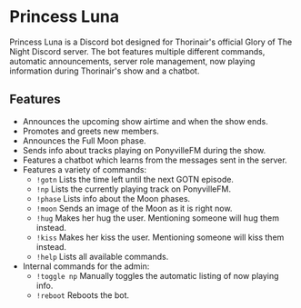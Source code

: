 # Princess Luna
Princess Luna is a Discord bot designed for Thorinair's official Glory of The Night Discord server. The bot features multiple different commands, automatic announcements, server role management, now playing information during Thorinair's show and a chatbot.

## Features
* Announces the upcoming show airtime and when the show ends.
* Promotes and greets new members.
* Announces the Full Moon phase.
* Sends info about tracks playing on PonyvilleFM during the show.
* Features a chatbot which learns from the messages sent in the server.
* Features a variety of commands:
    - `!gotn` Lists the time left until the next GOTN episode.
    - `!np` Lists the currently playing track on PonyvilleFM.
    - `!phase` Lists info about the Moon phases.
    - `!moon` Sends an image of the Moon as it is right now.
    - `!hug` Makes her hug the user. Mentioning someone will hug them instead.
    - `!kiss` Makes her kiss the user. Mentioning someone will kiss them instead.
    - `!help` Lists all available commands.
* Internal commands for the admin:
    - `!toggle np` Manually toggles the automatic listing of now playing info.
    - `!reboot` Reboots the bot.
